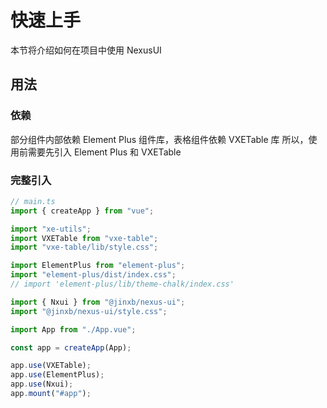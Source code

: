 # 快速上手

本节将介绍如何在项目中使用 NexusUI

## 用法

### 依赖

部分组件内部依赖 Element Plus 组件库，表格组件依赖 VXETable 库
所以，使用前需要先引入 Element Plus 和 VXETable

### 完整引入

```javascript
// main.ts
import { createApp } from "vue";

import "xe-utils";
import VXETable from "vxe-table";
import "vxe-table/lib/style.css";

import ElementPlus from "element-plus";
import "element-plus/dist/index.css";
// import 'element-plus/lib/theme-chalk/index.css'

import { Nxui } from "@jinxb/nexus-ui";
import "@jinxb/nexus-ui/style.css";

import App from "./App.vue";

const app = createApp(App);

app.use(VXETable);
app.use(ElementPlus);
app.use(Nxui);
app.mount("#app");
```
